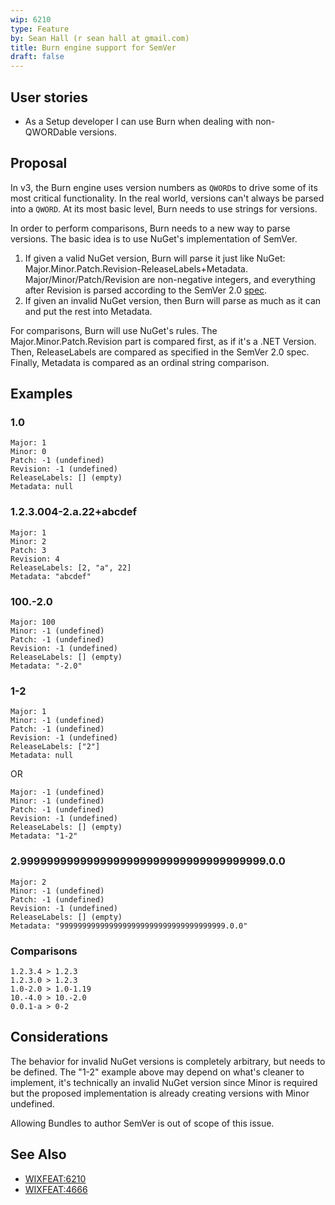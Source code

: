 ```yaml
---
wip: 6210
type: Feature
by: Sean Hall (r sean hall at gmail.com)
title: Burn engine support for SemVer
draft: false
---
```


## User stories

* As a Setup developer I can use Burn when dealing with non-QWORDable versions.


## Proposal

In v3, the Burn engine uses version numbers as `QWORD`s to drive some of its most critical functionality.
In the real world, versions can't always be parsed into a `QWORD`.
At its most basic level, Burn needs to use strings for versions.

In order to perform comparisons, Burn needs to a new way to parse versions.
The basic idea is to use NuGet's implementation of SemVer.

1. If given a valid NuGet version, Burn will parse it just like NuGet: Major.Minor.Patch.Revision-ReleaseLabels+Metadata.
Major/Minor/Patch/Revision are non-negative integers, and everything after Revision is parsed according to the SemVer 2.0 [spec](https://semver.org/spec/v2.0.0.html).
1. If given an invalid NuGet version, then Burn will parse as much as it can and put the rest into Metadata.

For comparisons, Burn will use NuGet's rules.
The Major.Minor.Patch.Revision part is compared first, as if it's a .NET Version.
Then, ReleaseLabels are compared as specified in the SemVer 2.0 spec.
Finally, Metadata is compared as an ordinal string comparison.

## Examples

### 1.0

    Major: 1
    Minor: 0
    Patch: -1 (undefined)
    Revision: -1 (undefined)
    ReleaseLabels: [] (empty)
    Metadata: null

### 1.2.3.004-2.a.22+abcdef

    Major: 1
    Minor: 2
    Patch: 3
    Revision: 4
    ReleaseLabels: [2, "a", 22]
    Metadata: "abcdef"

### 100.-2.0

    Major: 100
    Minor: -1 (undefined)
    Patch: -1 (undefined)
    Revision: -1 (undefined)
    ReleaseLabels: [] (empty)
    Metadata: "-2.0"

### 1-2

    Major: 1
    Minor: -1 (undefined)
    Patch: -1 (undefined)
    Revision: -1 (undefined)
    ReleaseLabels: ["2"]
    Metadata: null

OR

    Major: -1 (undefined)
    Minor: -1 (undefined)
    Patch: -1 (undefined)
    Revision: -1 (undefined)
    ReleaseLabels: [] (empty)
    Metadata: "1-2"

### 2.9999999999999999999999999999999999999.0.0

    Major: 2
    Minor: -1 (undefined)
    Patch: -1 (undefined)
    Revision: -1 (undefined)
    ReleaseLabels: [] (empty)
    Metadata: "9999999999999999999999999999999999999.0.0"

### Comparisons

    1.2.3.4 > 1.2.3
    1.2.3.0 > 1.2.3
    1.0-2.0 > 1.0-1.19
    10.-4.0 > 10.-2.0
    0.0.1-a > 0-2


## Considerations

The behavior for invalid NuGet versions is completely arbitrary, but needs to be defined.
The "1-2" example above may depend on what's cleaner to implement, it's technically an invalid NuGet version since Minor is required but the proposed implementation is already creating versions with Minor undefined.

Allowing Bundles to author SemVer is out of scope of this issue.


## See Also

* [WIXFEAT:6210](https://github.com/wixtoolset/issues/issues/6210)
* [WIXFEAT:4666](https://github.com/wixtoolset/issues/issues/4666)
